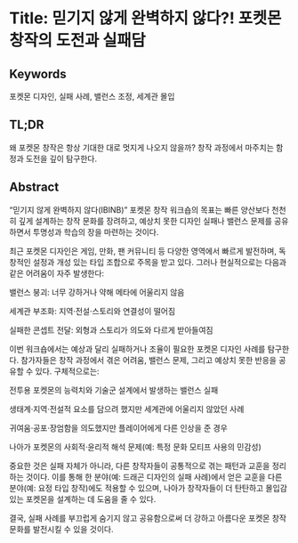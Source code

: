 # Title: 믿기지 않게 완벽하지 않다?! 포켓몬 창작의 도전과 실패담
## Keywords

포켓몬 디자인, 실패 사례, 밸런스 조정, 세계관 몰입

## TL;DR

왜 포켓몬 창작은 항상 기대한 대로 멋지게 나오지 않을까? 창작 과정에서 마주치는 함정과 도전을 깊이 탐구한다.

## Abstract

“믿기지 않게 완벽하지 않다(IBINB)” 포켓몬 창작 워크숍의 목표는 빠른 양산보다 천천히 깊게 설계하는 창작 문화를 장려하고, 예상치 못한 디자인 실패나 밸런스 문제를 공유하면서 투명성과 학습의 장을 마련하는 것이다.

최근 포켓몬 디자인은 게임, 만화, 팬 커뮤니티 등 다양한 영역에서 빠르게 발전하며, 독창적인 설정과 개성 있는 타입 조합으로 주목을 받고 있다. 그러나 현실적으로는 다음과 같은 어려움이 자주 발생한다:

밸런스 붕괴: 너무 강하거나 약해 메타에 어울리지 않음

세계관 부조화: 지역·전설·스토리와 연결성이 떨어짐

실패한 콘셉트 전달: 외형과 스토리가 의도와 다르게 받아들여짐

이번 워크숍에서는 예상과 달리 실패하거나 조율이 필요한 포켓몬 디자인 사례를 탐구한다. 참가자들은 창작 과정에서 겪은 어려움, 밸런스 문제, 그리고 예상치 못한 반응을 공유할 수 있다. 구체적으로는:

전투용 포켓몬의 능력치와 기술군 설계에서 발생하는 밸런스 실패

생태계·지역·전설적 요소를 담으려 했지만 세계관에 어울리지 않았던 사례

귀여움·공포·장엄함을 의도했지만 플레이어에게 다른 인상을 준 경우

나아가 포켓몬의 사회적·윤리적 해석 문제(예: 특정 문화 모티프 사용의 민감성)

중요한 것은 실패 자체가 아니라, 다른 창작자들이 공통적으로 겪는 패턴과 교훈을 정리하는 것이다. 이를 통해 한 분야(예: 드래곤 디자인의 실패 사례)에서 얻은 교훈을 다른 분야(예: 요정 타입 창작)에도 적용할 수 있으며, 나아가 창작자들이 더 탄탄하고 몰입감 있는 포켓몬을 설계하는 데 도움을 줄 수 있다.

결국, 실패 사례를 부끄럽게 숨기지 않고 공유함으로써 더 강하고 아름다운 포켓몬 창작 문화를 발전시킬 수 있을 것이다.